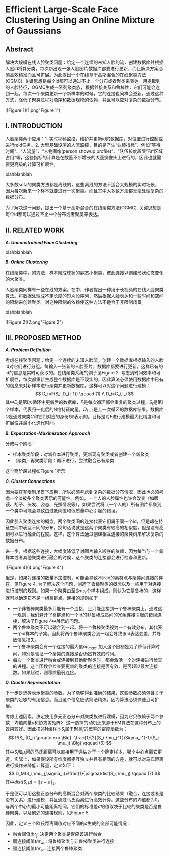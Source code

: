 # Efficient Large-Scale Face Clustering Using an Online Mixture of Gaussians

## Abstract

解决大规模在线人脸聚类问题：给定一个连续的未知人脸的流，创建数据库并根据人脸id将其分类。每次新出现一张人脸图片数据库都要进行更新，而且解决方案必须高效精准而且可扩展。为此提出一个在线基于高斯混合的在线聚类方法(OGMC). 关键思想是每个id都可以通过不止一个分布或者聚类来表达。用提取到的人脸特征，OGMC生成一系列聚类族，根据邻接关系和鲁棒性，它们可能会连到一起。每次一个聚类更新一个新样本的时候，它的连接也同样会更新。通过这种方式，降低了聚类过程对顺序和数据规模的依赖，并且可以应对复杂的数据分布。

![Figure 1](1.png"Figure 1")

## I. INTRODUCTION

人脸聚类两个应用：1. 实时视频监控，维护并更新id的数据库，对位置进行控制或进行reid任务。2. 大型基础设施的人流监控，目的是产生“业绩指标”，例如“等待时间”、“人流量”、“人物画像(person showup profile)”、“队伍长度超限”和“区域占用”等，这些指标的计算是在数量不断增长的大量摄像头上进行的，因此也就需要更高级的计算可扩展性。

blahblahblah

大多数sota的聚类方法都是离线的，这些离线的方法不适合大规模的实时场景，因为每次新来一个样本就要进行一次聚类。而且其中大多数方法都无法处理复杂的数据分布。

为了解决这一问题，提出一个基于高斯混合的在线聚类方法(OGMC). 关键思想是每个id都可以通过不止一个分布或者聚类来表达。



## II. RELATED WORK

***A. Unconstrained Face Clustering***

blahblahblah

***B. Online Clustering***

在线聚类中，<Fully online clustering of evolving data streams into arbitrarily shaped clusters>的方法，样本聚成球状的静态小聚类，彼此连接以创建形状动态变化的大聚类。

人脸聚类同样有一些在线的方案。在<An online algorithm for constrained face clustering in videos>中，作者提出一种用于长视频的在线人脸聚类算法。将数据处理成不定长度的短片段序列，然后根据人脸表达和一些时间和空间的限制来创建聚类。对这种限制的依赖使这种方法不适合于非限制场景。

blahblahblah



![Figure 2](2.png"Figure 2")



## III. PROPOSED METHOD

***A. Problem Definition***

考虑在线聚类问题：给定一个连续的未知人脸流，创建一个数据库根据输入的人脸id对它们进行分组。每输入一张新的人脸图片，数据库都要进行更新，这样已有的id的信息是实时可获取的。在线聚类系统的例子见Figure 2. 考虑到时间效率和可扩展性，每次都重新生成整个数据库是不现实的，因此算法必须使用数据库中已有的信息来对新样本进行聚类并更新数据库。这样可以对这个问题进行建模：
$$
D_i=F(S_i,D_{i-1}) \qquad (1) \\
D_i=C_i,I_i 
$$
其中$D_i$是第i次循环中更新后的数据库，$F$是每次循环都会重复的聚类过程，$S_i$是第i个样本，代表归一化后的N维特征向量，$D_{i-1}$是上一次循环的数据库结果。数据库$D$是通过聚类$C$和它们对应的身份$I$来表示的。目标是对$F$进行建模最大化精度和可扩展性并最小化迭代时间。

***B. Expectation-Maximization Approach***

分成两个阶段：

* 样本聚类阶段：对新样本进行聚类，更新现有聚类或者创建一个新聚类
* （聚类）再聚类阶段：循环进行，尝试融合已有聚类

这个两阶段过程如Figure 1所示

***C. Cluster Connections***

因为要在非限制场景下应用，所以必须考虑到复杂的数据分布情况，因此也必须考虑一个id被多个聚类表示的可能性。例如，一个人的人脸属性也许会改变（如眼镜、胡子、头发、姿态、光照情况等），如果尝试将（一个人的）所有图片都聚到一个类中可能会导致由过低阈值和低质量中心引起的错误。

因此引入聚类连接的概念。两个聚类间的连接代表它们属于同一个id，但是却在特征空间中表达不同的分布。换句话说就是这两个聚类有较高的相似度，但是没有高到可以进行融合的程度。这样，这个算法通过创建相互连接的聚类树来解决复杂的数据分布。

进一步，根据这些连接，大幅度降低了对图片输入顺序的依赖，因为每当与一个新样本或者其他聚类进行融合的时候，这个聚类的连接都会进行检查和更新。

![Figure 4](4.png"Figure 4")

但是，如果对连接的数量不加控制，可能会导致不同id的离群点与聚类间连接的存在，见Figure 4. 为了解决这个问题，创造了鲁棒聚类的概念以及一些用于对连接进行控制的规则。如果一个聚类由至少$ns_r$个样本组成，则认为它是鲁棒的，这样就可以确定它不是一组离群点。连接的规则如下：

* 一个非鲁棒聚类最多只能有一个连接，且只能连接到一个鲁棒聚类上。通过这一规则，我们避开了离群点和一个id的非鲁棒成员间的冗余连接引起的错误连接，解决了Figure 4中展示的问题。
* 两个鲁棒聚类不可以融合到一起。将一个鲁棒聚类视为一个有效分布，其代表一个id样本的子集。因此将两个鲁棒聚类合到一起会导致该id表达变差，并导致信息损失。
* 一个鲁棒聚类会有一个连接的最大值$nc_{max}$. 加入这个限制是为了降低计算时间，特别是验证一个聚类的连接是否仍然有效的时间。
* 每次一个聚类进行融合或连接到其他新聚类时，都会激活一个对连接进行检查的进程。这个函数会检查要更新的聚类的连接是否有效、是否超过最大连接数。如果超过，则移除最弱连接。

***D. Cluster Representation***

下一步是选择表示聚类的参数。为了能够得到准确的结果，这些参数必须包含关于聚类的足够的有用信息。而且这个信息应该简洁精炼，因为算法必须快速且可扩展。

考虑上述因素，决定使用多元正态分布对聚类族进行建模，因为它只依赖于两个参数：均值向量$\mu$和协方差矩阵$\Sigma$. 这一选择的动机还来源于EM算法在这种分布上的效果较好。因此描述N维样本$S_i$属于聚类$j$的概率的密度函数为：
$$
P(S_i|C_j) \propto exp \Big( -\frac{1}{2}(S_i-\mu_j^T)\Sigma_j^{-1}(S_i-\mu_j) \Big) \qquad (6)
$$
其中$S_i$和$\mu_i$间的马氏距离可以直接用于评估对于一个确定样本，哪个中心点离它更近。实际上，如果假设所有维度都相互独立并且有相同的方差，就可以对马氏距离进行操作来降低计算量，定义如下：
$$
D_M(S_i,\mu_j,\sigma_j)=\frac{1}{\sigma}dist(S_i,\mu_j) \qquad (7)
$$
其中$dist(S, \mu)=\lVert s-\mu \rVert_2$.

于是便可以用这些正态分布的高斯混合对两个聚类的比较结果（融合，连接或者是没有关系）进行建模，并且通过马氏距离进行高效计算。这些分布的均值都为0，与两个中心的最小可能距离相同。它们的标准差$\sigma$的值取决于比较的聚类是否是鲁棒聚类，以及前述的连接规则，见Figure 5.

因此，定义三个欧氏距离阈值对应不同的$\sigma$生成的全部可能情况：

* 融合阈值$thr_f$: 决定两个聚类是否应该进行融合
* 弱连接阈值$thr_{wc}$: 将鲁棒聚类与非鲁棒聚类进行连接
* 强连接阈值$thr_{sc}$: 连接两个鲁棒聚类


